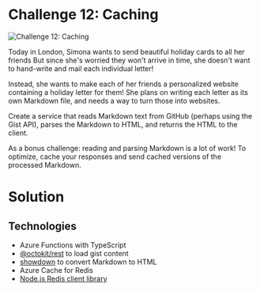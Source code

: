 # Challenge 12: Caching

![Challenge 12: Caching](https://res.cloudinary.com/jen-looper/image/upload/v1575988577/images/challenge-12_zfltja.jpg)

Today in London, Simona wants to send beautiful holiday cards to all her friends But since she's worried they won't arrive in time, she doesn't want to hand-write and mail each individual letter!

Instead, she wants to make each of her friends a personalized website containing a holiday letter for them! She plans on writing each letter as its own Markdown file, and needs a way to turn those into websites.

Create a service that reads Markdown text from GitHub (perhaps using the Gist API), parses the Markdown to HTML, and returns the HTML to the client.

As a bonus challenge: reading and parsing Markdown is a lot of work! To optimize, cache your responses and send cached versions of the processed Markdown.

# Solution

## Technologies

- Azure Functions with TypeScript
- [@octokit/rest](https://github.com/octokit/rest.js) to load gist content
- [showdown](https://github.com/showdownjs/showdown) to convert Markdown to HTML
- Azure Cache for Redis
- [Node.js Redis client library](https://github.com/NodeRedis/node_redis)
